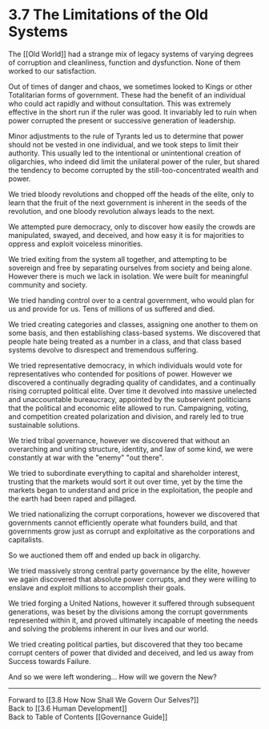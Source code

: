 # 3.7 The Limitations of the Old Systems
The [[Old World]] had a strange mix of legacy systems of varying degrees of corruption and cleanliness, function and dysfunction. None of them worked to our satisfaction. 

Out of times of danger and chaos, we sometimes looked to Kings or other Totalitarian forms of government. These had the benefit of an individual who could act rapidly and without consultation. This was extremely effective in the short run if the ruler was good. It invariably led to ruin when power corrupted the present or successive generation of leadership. 

Minor adjustments to the rule of Tyrants led us to determine that power should not be vested in one individual, and we took steps to limit their authority. This usually led to the intentional or unintentional creation of oligarchies, who indeed did limit the unilateral power of the ruler, but shared the tendency to become corrupted by the still-too-concentrated wealth and power. 

We tried bloody revolutions and chopped off the heads of the elite, only to learn that the fruit of the next government is inherent in the seeds of the revolution, and one bloody revolution always leads to the next. 

We attempted pure democracy, only to discover how easily the crowds are manipulated, swayed, and deceived, and how easy it is for majorities to oppress and exploit voiceless minorities. 

We tried exiting from the system all together, and attempting to be sovereign and free by separating ourselves from society and being alone. However there is much we lack in isolation. We were built for meaningful community and society.  

We tried handing control over to a central government, who would plan for us and provide for us. Tens of millions of us suffered and died. 

We tried creating categories and classes, assigning one another to them on some basis, and then establishing class-based systems. We discovered that people hate being treated as a number in a class, and that class based systems devolve to disrespect and tremendous suffering. 

We tried representative democracy, in which individuals would vote for representatives who contended for positions of power. However we discovered a continually degrading quality of candidates, and a continually rising corrupted political elite. Over time it devolved into massive  unelected and unaccountable bureaucracy, appointed by the subservient politicians that the political and economic elite allowed to run. Campaigning, voting, and competition created polarization and division, and rarely led to true sustainable solutions. 

We tried tribal governance, however we discovered that without an overarching and uniting structure, identity, and law of some kind, we were constantly at war with the "enemy" "out there".  

We tried to subordinate everything to capital and shareholder interest, trusting that the markets would sort it out over time, yet by the time the markets began to understand and price in the exploitation, the people and the earth had been raped and pillaged. 

We tried nationalizing the corrupt corporations, however we discovered that governments cannot efficiently operate what founders build, and that governments grow just as corrupt and exploitative as the corporations and capitalists. 

So we auctioned them off and ended up back in oligarchy. 

We tried massively strong central party governance by the elite, however we again discovered that absolute power corrupts, and they were willing to enslave and exploit millions to accomplish their goals. 

We tried forging a United Nations, however it suffered through subsequent generations, was beset by the divisions among the corrupt governments represented within it, and proved ultimately incapable of meeting the needs and solving the problems inherent in our lives and our world. 

We tried creating political parties, but discovered that they too became corrupt centers of power that divided and deceived, and led us away from Success towards Failure. 

And so we were left wondering... How will we govern the New? 

___

Forward to [[3.8 How Now Shall We Govern Our Selves?]]  
Back to [[3.6 Human Development]]  
Back to Table of Contents [[Governance Guide]]